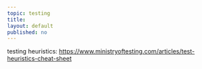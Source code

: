 ```yaml
---
topic: testing
title: 
layout: default
published: no
---
```


testing heuristics: https://www.ministryoftesting.com/articles/test-heuristics-cheat-sheet

